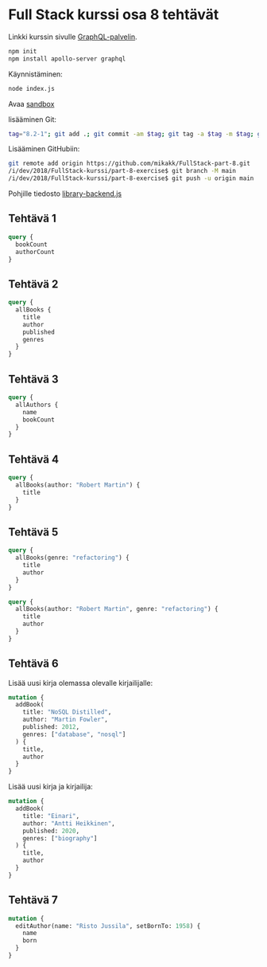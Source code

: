 # Full Stack kurssi osa 8 tehtävät

Linkki kurssin sivulle [GraphQL-palvelin](https://fullstackopen.com/osa8/graph_ql_palvelin).

```sh
npm init
npm install apollo-server graphql
```

Käynnistäminen:

```sh
node index.js
```

Avaa [sandbox](https://studio.apollographql.com/sandbox/explorer)

lisääminen Git:

```sh
tag="8.2-1"; git add .; git commit -am $tag; git tag -a $tag -m $tag; git push; git status; git tag -l; 
```

Lisääminen GitHubiin:

```sh
git remote add origin https://github.com/mikakk/FullStack-part-8.git
/i/dev/2018/FullStack-kurssi/part-8-exercise$ git branch -M main
/i/dev/2018/FullStack-kurssi/part-8-exercise$ git push -u origin main
```

Pohjille tiedosto [library-backend.js](https://github.com/fullstack-hy2020/misc/blob/master/library-backend.js)

## Tehtävä 1

```GraphQL
query {
  bookCount
  authorCount
}
```

## Tehtävä 2

```GraphQL
query {
  allBooks {
    title
    author
    published
    genres
  }
}
```

## Tehtävä 3

```GraphQL
query {
  allAuthors {
    name
    bookCount
  }
}
```

## Tehtävä 4

```GraphQL
query {
  allBooks(author: "Robert Martin") {
    title
  }
}
```

## Tehtävä 5

```GraphQL
query {
  allBooks(genre: "refactoring") {
    title
    author
  }
}
```

```GraphQL
query {
  allBooks(author: "Robert Martin", genre: "refactoring") {
    title
    author
  }
}
```

## Tehtävä 6

Lisää uusi kirja olemassa olevalle kirjailijalle:  

```GraphQL
mutation {
  addBook(
    title: "NoSQL Distilled",
    author: "Martin Fowler",
    published: 2012,
    genres: ["database", "nosql"]
  ) {
    title,
    author
  }
}
```

Lisää uusi kirja ja kirjailija:  

```GraphQL
mutation {
  addBook(
    title: "Einari",
    author: "Antti Heikkinen",
    published: 2020,
    genres: ["biography"]
  ) {
    title,
    author
  }
}
```

## Tehtävä 7

```GraphQL
mutation {
  editAuthor(name: "Risto Jussila", setBornTo: 1958) {
    name
    born
  }
}
```
